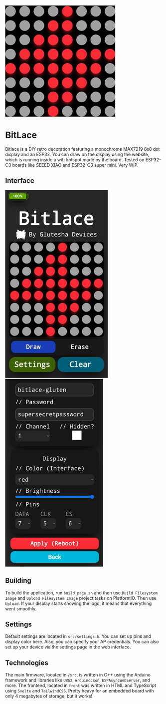 ![img](/img/bitlace.png)
# BitLace
Bitlace is a DIY retro decoration featuring a monochrome MAX7219 8x8 dot display and an ESP32. You can draw on the display using the website, which is running inside a wifi hotspot made by the board. Tested on ESP32-C3 boards like SEEED XIAO and ESP32-C3 super mini. Very WIP.
## Interface
<img src="/img/interface1.jpg" height=600/> <img src="/img/interface2.png" height=600/>
## Building
To build the application, run ```build_page.sh``` and then use ```Build Filesystem Image``` and ```Upload Filesystem Image``` project tasks on PlatformIO. Then use ```Upload```. If your display starts showing the logo, it means that everything went smoothly.
## Settings 
Default settings are located in ```src/settings.h```. You can set up pins and display color here. Also, you can specify your AP credentials. You can also set up your device via the settings page in the web interface.
## Technologies
The main firmware, located in ```/src```, is written in C++ using the Arduino framework and libraries like ```U8G2```, ```ArduinoJson```, ```ESPAsyncWebServer```, and more. The frontend, located in ```front``` was written in HTML and TypeScript using ```Svelte``` and ```TailwindCSS```. Pretty heavy for an embedded board with only 4 megabytes of storage, but it works!
